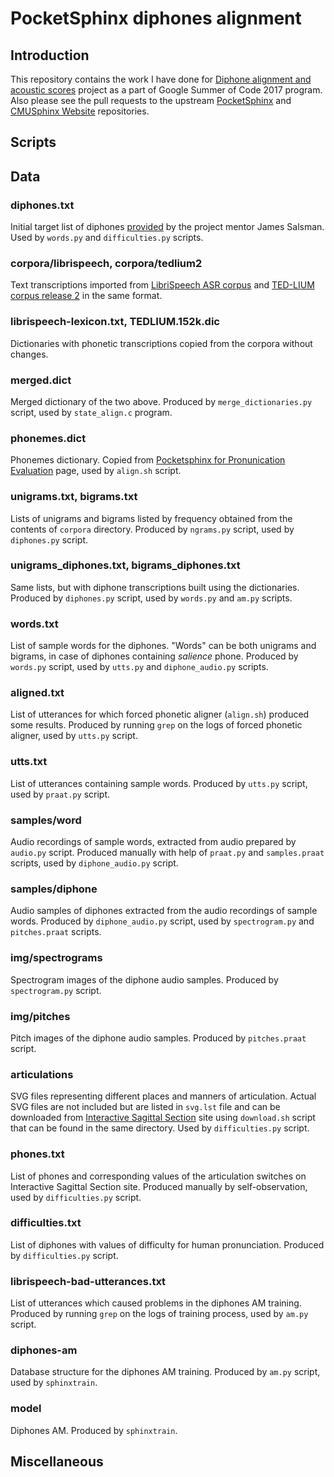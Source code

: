 # PocketSphinx diphones alignment

## Introduction

This repository contains the work I have done for
[Diphone alignment and acoustic scores](https://summerofcode.withgoogle.com/projects/#5723520257490944)
project as a part of Google Summer of Code 2017 program.
Also please see
the pull requests to the upstream
[PocketSphinx](https://github.com/cmusphinx/pocketsphinx/pull/90) and
[CMUSphinx Website](https://github.com/cmusphinx/cmusphinx.github.io/pull/30) repositories.

## Scripts

## Data

### diphones.txt

Initial target list of diphones [provided](https://cmusphinx.github.io/wiki/diphones/)
by the project mentor James Salsman. Used by `words.py` and `difficulties.py` scripts.

### corpora/librispeech, corpora/tedlium2

Text transcriptions imported from
[LibriSpeech ASR corpus](http://www.openslr.org/12/) and
[TED-LIUM corpus release 2](http://www-lium.univ-lemans.fr/en/content/ted-lium-corpus)
in the same format.

### librispeech-lexicon.txt, TEDLIUM.152k.dic

Dictionaries with phonetic transcriptions copied
from the corpora without changes.

### merged.dict

Merged dictionary of the two above.
Produced by `merge_dictionaries.py` script, used by `state_align.c` program.

### phonemes.dict

Phonemes dictionary.
Copied from
[Pocketsphinx for Pronunication Evaluation](https://cmusphinx.github.io/wiki/pocketsphinx_pronunciation_evaluation/)
page, used by `align.sh` script.

### unigrams.txt, bigrams.txt

Lists of unigrams and bigrams listed by frequency obtained from
the contents of `corpora` directory. Produced by `ngrams.py` script, used by `diphones.py` script.

### unigrams_diphones.txt, bigrams_diphones.txt

Same lists, but with diphone transcriptions
built using the dictionaries. Produced by `diphones.py` script, used by `words.py` and `am.py`
scripts.

### words.txt

List of sample words for the diphones. "Words" can be both unigrams and bigrams,
in case of diphones containing *salience* phone. Produced by `words.py` script,
used by `utts.py` and `diphone_audio.py` scripts.

### aligned.txt

List of utterances for which forced phonetic aligner (`align.sh`) produced some results.
Produced by running `grep` on the logs of forced phonetic aligner, used by `utts.py` script.

### utts.txt

List of utterances containing sample words. Produced by `utts.py` script,
used by `praat.py` script.

### samples/word

Audio recordings of sample words, extracted from audio prepared by `audio.py` script.
Produced manually with help of `praat.py` and `samples.praat` scripts, used by `diphone_audio.py` script.

### samples/diphone

Audio samples of diphones extracted from the audio recordings of sample words.
Produced by `diphone_audio.py` script, used by `spectrogram.py` and `pitches.praat` scripts.

### img/spectrograms

Spectrogram images of the diphone audio samples.
Produced by `spectrogram.py` script.

### img/pitches

Pitch images of the diphone audio samples.
Produced by `pitches.praat` script.

### articulations

SVG files representing different places and manners of articulation.
Actual SVG files are not included but are listed in `svg.lst` file and
can be downloaded from [Interactive Sagittal Section](http://smu-facweb.smu.ca/~s0949176/sammy/)
site using `download.sh` script that can be found in the same directory.
Used by `difficulties.py` script.

### phones.txt

List of phones and corresponding values of the articulation switches
on Interactive Sagittal Section site. Produced manually by self-observation,
used by `difficulties.py` script.

### difficulties.txt

List of diphones with values of difficulty for human pronunciation.
Produced by `difficulties.py` script.

### librispeech-bad-utterances.txt

List of utterances which caused
problems in the diphones AM training. Produced by running `grep` on the logs
of training process, used by `am.py` script.

### diphones-am

Database structure for the diphones AM training.
Produced by `am.py` script, used by `sphinxtrain`.

### model

Diphones AM. Produced by `sphinxtrain`.

## Miscellaneous

